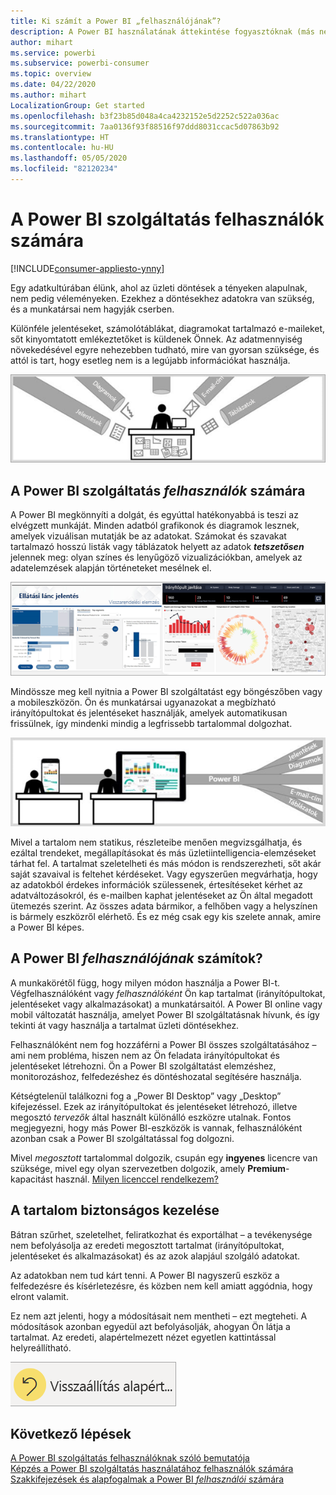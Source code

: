 ```yaml
---
title: Ki számít a Power BI „felhasználójának”?
description: A Power BI használatának áttekintése fogyasztóknak (más néven végfelhasználóknak vagy üzleti felhasználóknak).
author: mihart
ms.service: powerbi
ms.subservice: powerbi-consumer
ms.topic: overview
ms.date: 04/22/2020
ms.author: mihart
LocalizationGroup: Get started
ms.openlocfilehash: b3f23b85d048a4ca4232152e5d2252c522a036ac
ms.sourcegitcommit: 7aa0136f93f88516f97ddd8031ccac5d07863b92
ms.translationtype: HT
ms.contentlocale: hu-HU
ms.lasthandoff: 05/05/2020
ms.locfileid: "82120234"
---
```

# <a name="the-power-bi-service-for-consumers"></a>A Power BI szolgáltatás felhasználók számára

[!INCLUDE[consumer-appliesto-ynny](../includes/consumer-appliesto-ynny.md)]

Egy adatkultúrában élünk, ahol az üzleti döntések a tényeken alapulnak, nem pedig véleményeken. Ezekhez a döntésekhez adatokra van szükség, és a munkatársai nem hagyják cserben.     
 
Különféle jelentéseket, számolótáblákat, diagramokat tartalmazó e-maileket, sőt kinyomtatott emlékeztetőket is küldenek Önnek. Az adatmennyiség növekedésével egyre nehezebben tudható, mire van gyorsan szüksége, és attól is tart, hogy esetleg nem is a legújabb információkat használja.  
 
![Power BI-irányítópult](media/end-user-consumer/power-bi-consumer-pipes.png)

## <a name="the-power-bi-service-for-consumers"></a>A Power BI szolgáltatás *felhasználók* számára

A Power BI megkönnyíti a dolgát, és egyúttal hatékonyabbá is teszi az elvégzett munkáját. Minden adatból grafikonok és diagramok lesznek, amelyek vizuálisan mutatják be az adatokat. Számokat és szavakat tartalmazó hosszú listák vagy táblázatok helyett az adatok ***tetszetősen*** jelennek meg: olyan színes és lenyűgöző vizualizációkban, amelyek az adatelemzések alapján történeteket mesélnek el. 

![Power BI-irányítópult](media/end-user-consumer/power-bi-consumer-examples.png)
 
Mindössze meg kell nyitnia a Power BI szolgáltatást egy böngészőben vagy a mobileszközön. Ön és munkatársai ugyanazokat a megbízható irányítópultokat és jelentéseket használják, amelyek automatikusan frissülnek, így mindenki mindig a legfrissebb tartalommal dolgozhat.   

![Power BI-irányítópult](media/end-user-consumer/power-bi-funnel.png)

Mivel a tartalom nem statikus, részleteibe menően megvizsgálhatja, és ezáltal trendeket, megállapításokat és más üzletiintelligencia-elemzéseket tárhat fel. A tartalmat szeletelheti és más módon is rendszerezheti, sőt akár saját szavaival is feltehet kérdéseket. Vagy egyszerűen megvárhatja, hogy az adatokból érdekes információk szülessenek, értesítéseket kérhet az adatváltozásokról, és e-mailben kaphat jelentéseket az Ön által megadott ütemezés szerint. Az összes adata bármikor, a felhőben vagy a helyszínen is bármely eszközről elérhető. És ez még csak egy kis szelete annak, amire a Power BI képes. 

## <a name="am-i-a-power-bi-consumer"></a>A Power BI *felhasználójának* számítok?

A munkakörétől függ, hogy milyen módon használja a Power BI-t. Végfelhasználóként vagy *felhasználóként* Ön kap tartalmat (irányítópultokat, jelentéseket vagy alkalmazásokat) a munkatársaitól. A Power BI online vagy mobil változatát használja, amelyet Power BI szolgáltatásnak hívunk, és így tekinti át vagy használja a tartalmat üzleti döntésekhez. 
   
Felhasználóként nem fog hozzáférni a Power BI összes szolgáltatásához – ami nem probléma, hiszen nem az Ön feladata irányítópultokat és jelentéseket létrehozni. Ön a Power BI szolgáltatást elemzéshez, monitorozáshoz, felfedezéshez és döntéshozatal segítésére használja. 

Kétségtelenül találkozni fog a „Power BI Desktop” vagy „Desktop” kifejezéssel. Ezek az irányítópultokat és jelentéseket létrehozó, illetve megosztó *tervezők* által használt különálló eszközre utalnak.  Fontos megjegyezni, hogy más Power BI-eszközök is vannak, felhasználóként azonban csak a Power BI szolgáltatással fog dolgozni. 

Mivel *megosztott* tartalommal dolgozik, csupán egy **ingyenes** licencre van szüksége, mivel egy olyan szervezetben dolgozik, amely **Premium**-kapacitást használ. [Milyen licenccel rendelkezem?](end-user-license.md)


## <a name="safely-interact-with-content"></a>A tartalom biztonságos kezelése 
Bátran szűrhet, szeletelhet, feliratkozhat és exportálhat – a tevékenysége nem befolyásolja az eredeti megosztott tartalmat (irányítópultokat, jelentéseket és alkalmazásokat) és az azok alapjául szolgáló adatokat.  

Az adatokban nem tud kárt tenni.  A Power BI nagyszerű eszköz a felfedezésre és kísérletezésre, és közben nem kell amiatt aggódnia, hogy elront valamit.  
 
Ez nem azt jelenti, hogy a módosításait nem mentheti – ezt megteheti. A módosítások azonban egyedül azt befolyásolják, ahogyan Ön látja a tartalmat. Az eredeti, alapértelmezett nézet egyetlen kattintással helyreállítható.  

![Power BI-irányítópult](media/end-user-consumer/power-bi-reset.png)


## <a name="next-steps"></a>Következő lépések

[A Power BI szolgáltatás felhasználóknak szóló bemutatója](end-user-reading-view.md)    
[Képzés a Power BI szolgáltatás használatához felhasználók számára](https://docs.microsoft.com/learn/paths/consume-data-with-power-bi/)    
[Szakkifejezések és alapfogalmak a Power BI *felhasználói* számára](end-user-basic-concepts.md)    

